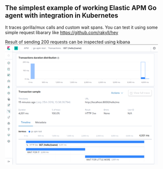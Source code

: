 ## The simplest example of working Elastic APM Go agent with integration in Kubernetes 
It traces gorilla/mux calls and custom wait spans.
You can test it using some simple request libarary like https://github.com/rakyll/hey

Result of sending 200 requests can be inspected using kibana
![result](img/res.png)